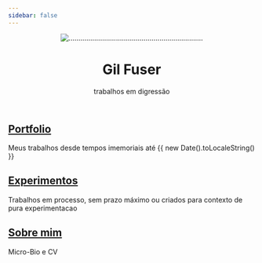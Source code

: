 ```yaml
---
sidebar: false
---
```

<main aria-labelledby="main-title" class="home">
  <header class="hero">
    <img src="/images/o_amor_dentro.gif" alt="....................................................................">
    <h1 id="main-title">
      Gil Fuser
    </h1>
    <p class="description">
        trabalhos em digressão
    </p>
  </header>
  <div class="features">
    <div class="feature">
      <h2 class="action">
        <a href="/portfolio/campo/" class="nav-link action-button">
        Portfolio
        </a>
      </h2>
        <p>
        Meus trabalhos desde tempos imemoriais até {{ new Date().toLocaleString() }}
        </p>
      </div>
    <div class="feature">
      <h2 class="action">
        <a href="/experimentos/deslugarejo/" class="nav-link action-button">
        Experimentos
        </a>
      </h2>
      <p>
      Trabalhos em processo, sem prazo máximo ou criados para contexto de pura experimentacao
      </p>
    </div>
    <div class="feature">
      <h2 class="action">
        <a href="/sobre-mim/" class="nav-link action-button">
        Sobre mim
        </a>
      </h2>
      <p>Micro-Bio e CV</p>
    </div>
  </div>
  <div class="theme-default-content custom content__default">
  </div> <!---->
</main>
